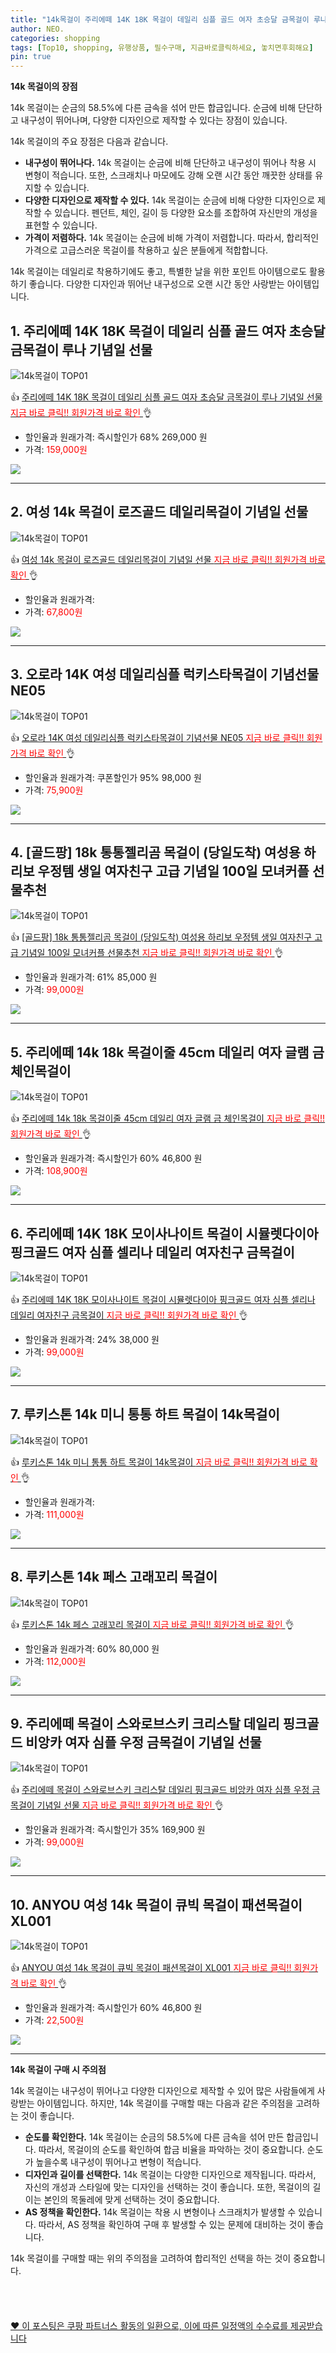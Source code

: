 ```yaml
---
title: "14k목걸이 주리에떼 14K 18K 목걸이 데일리 심플 골드 여자 초승달 금목걸이 루나 기념일 선물 필수 필요 추천 제품 비교 최저 가격 비교 장점 구매 후기 구매평"
author: NEO.
categories: shopping
tags: [Top10, shopping, 유행상품, 필수구매, 지금바로클릭하세요, 놓치면후회해요]
pin: true
---
```

**14k 목걸이의 장점**

14k 목걸이는 순금의 58.5%에 다른 금속을 섞어 만든 합금입니다. 순금에 비해 단단하고 내구성이 뛰어나며, 다양한 디자인으로 제작할 수 있다는 장점이 있습니다.

14k 목걸이의 주요 장점은 다음과 같습니다.

* **내구성이 뛰어나다.** 14k 목걸이는 순금에 비해 단단하고 내구성이 뛰어나 착용 시 변형이 적습니다. 또한, 스크래치나 마모에도 강해 오랜 시간 동안 깨끗한 상태를 유지할 수 있습니다.
* **다양한 디자인으로 제작할 수 있다.** 14k 목걸이는 순금에 비해 다양한 디자인으로 제작할 수 있습니다. 펜던트, 체인, 길이 등 다양한 요소를 조합하여 자신만의 개성을 표현할 수 있습니다.
* **가격이 저렴하다.** 14k 목걸이는 순금에 비해 가격이 저렴합니다. 따라서, 합리적인 가격으로 고급스러운 목걸이를 착용하고 싶은 분들에게 적합합니다.

14k 목걸이는 데일리로 착용하기에도 좋고, 특별한 날을 위한 포인트 아이템으로도 활용하기 좋습니다. 다양한 디자인과 뛰어난 내구성으로 오랜 시간 동안 사랑받는 아이템입니다.

   

## 1. 주리에떼 14K 18K 목걸이 데일리 심플 골드 여자 초승달 금목걸이 루나 기념일 선물

![14k목걸이 TOP01](https://thumbnail10.coupangcdn.com/thumbnails/remote/490x490ex/image/vendor_inventory/aebf/c0653035ae2faeac23aa763e84090cac1b6de0590281573dc55da861b241.jpg)


👍 [주리에떼 14K 18K 목걸이 데일리 심플 골드 여자 초승달 금목걸이 루나 기념일 선물 <font color=red> 지금 바로 클릭!! 회원가격 바로 확인 </font> ](https://link.coupang.com/re/AFFSDP?lptag=AF3617701&subid=GithubCoopas&pageKey=7248068062&traceid=V0-153&itemId=16006874215&vendorItemId=82975397473) 👌 


- 할인율과 원래가격: 즉시할인가 68%  269,000   원
- 가격: <span style='color:red'>159,000원</span>

[![](/discount_price.png)](https://link.coupang.com/re/AFFSDP?lptag=AF3617701&subid=GithubCoopas&pageKey=7248068062&traceid=V0-153&itemId=16006874215&vendorItemId=82975397473)

---


   

## 2. 여성 14k 목걸이 로즈골드 데일리목걸이 기념일 선물

![14k목걸이 TOP01](https://thumbnail8.coupangcdn.com/thumbnails/remote/490x490ex/image/vendor_inventory/f933/eec3a73825f0d92531a4357a3696d781433d909fb520ef50aba26d7de8d2.png)


👍 [여성 14k 목걸이 로즈골드 데일리목걸이 기념일 선물 <font color=red> 지금 바로 클릭!! 회원가격 바로 확인 </font> ](https://link.coupang.com/re/AFFSDP?lptag=AF3617701&subid=GithubCoopas&pageKey=7598790221&traceid=V0-153&itemId=20096225514&vendorItemId=87191499296) 👌 


- 할인율과 원래가격: 
- 가격: <span style='color:red'>67,800원</span>

[![](/discount_price.png)](https://link.coupang.com/re/AFFSDP?lptag=AF3617701&subid=GithubCoopas&pageKey=7598790221&traceid=V0-153&itemId=20096225514&vendorItemId=87191499296)

---


   

## 3. 오로라 14K 여성 데일리심플 럭키스타목걸이 기념선물 NE05

![14k목걸이 TOP01](https://thumbnail7.coupangcdn.com/thumbnails/remote/490x490ex/image/vendor_inventory/829a/fa07a14fb572715fb4a13d119ea0012153bbe45235c7712d7acfe215bbaa.jpg)


👍 [오로라 14K 여성 데일리심플 럭키스타목걸이 기념선물 NE05 <font color=red> 지금 바로 클릭!! 회원가격 바로 확인 </font> ](https://link.coupang.com/re/AFFSDP?lptag=AF3617701&subid=GithubCoopas&pageKey=7606234444&traceid=V0-153&itemId=20133260980&vendorItemId=87227167295) 👌 


- 할인율과 원래가격: 쿠폰할인가 95%  98,000   원
- 가격: <span style='color:red'>75,900원</span>

[![](/discount_price.png)](https://link.coupang.com/re/AFFSDP?lptag=AF3617701&subid=GithubCoopas&pageKey=7606234444&traceid=V0-153&itemId=20133260980&vendorItemId=87227167295)

---


   

## 4. [골드팡] 18k 통통젤리곰 목걸이 (당일도착) 여성용 하리보 우정템 생일 여자친구 고급 기념일 100일 모녀커플 선물추천

![14k목걸이 TOP01](https://thumbnail6.coupangcdn.com/thumbnails/remote/490x490ex/image/vendor_inventory/5984/103149360769c9da522d63ea1ff04708a58194ffcda42fee45f47bc2aeda.jpg)


👍 [[골드팡] 18k 통통젤리곰 목걸이 (당일도착) 여성용 하리보 우정템 생일 여자친구 고급 기념일 100일 모녀커플 선물추천 <font color=red> 지금 바로 클릭!! 회원가격 바로 확인 </font> ](https://link.coupang.com/re/AFFSDP?lptag=AF3617701&subid=GithubCoopas&pageKey=7374891975&traceid=V0-153&itemId=19032842508&vendorItemId=86739646687) 👌 


- 할인율과 원래가격: 61%  85,000   원
- 가격: <span style='color:red'>99,000원</span>

[![](/discount_price.png)](https://link.coupang.com/re/AFFSDP?lptag=AF3617701&subid=GithubCoopas&pageKey=7374891975&traceid=V0-153&itemId=19032842508&vendorItemId=86739646687)

---


   

## 5. 주리에떼 14k 18k 목걸이줄 45cm 데일리 여자 글램 금 체인목걸이

![14k목걸이 TOP01](https://thumbnail8.coupangcdn.com/thumbnails/remote/490x490ex/image/vendor_inventory/4fb5/be57423d1bfd869b4bc2fdd760084c3264453cc4804dc8c5cd326e38228a.jpg)


👍 [주리에떼 14k 18k 목걸이줄 45cm 데일리 여자 글램 금 체인목걸이 <font color=red> 지금 바로 클릭!! 회원가격 바로 확인 </font> ](https://link.coupang.com/re/AFFSDP?lptag=AF3617701&subid=GithubCoopas&pageKey=7248068303&traceid=V0-153&itemId=18431172822&vendorItemId=85548423752) 👌 


- 할인율과 원래가격: 즉시할인가 60%  46,800   원
- 가격: <span style='color:red'>108,900원</span>

[![](/discount_price.png)](https://link.coupang.com/re/AFFSDP?lptag=AF3617701&subid=GithubCoopas&pageKey=7248068303&traceid=V0-153&itemId=18431172822&vendorItemId=85548423752)

---


   

## 6. 주리에떼 14K 18K 모이사나이트 목걸이 시뮬렛다이아 핑크골드 여자 심플 셀리나 데일리 여자친구 금목걸이

![14k목걸이 TOP01](https://thumbnail6.coupangcdn.com/thumbnails/remote/490x490ex/image/vendor_inventory/b5af/e06503b9ef5dd7c6d6a6a565405cf35390dfb61f294299f296a39f2d0549.jpg)


👍 [주리에떼 14K 18K 모이사나이트 목걸이 시뮬렛다이아 핑크골드 여자 심플 셀리나 데일리 여자친구 금목걸이 <font color=red> 지금 바로 클릭!! 회원가격 바로 확인 </font> ](https://link.coupang.com/re/AFFSDP?lptag=AF3617701&subid=GithubCoopas&pageKey=7390757796&traceid=V0-153&itemId=19107571694&vendorItemId=86534340889) 👌 


- 할인율과 원래가격: 24%  38,000   원
- 가격: <span style='color:red'>99,000원</span>

[![](/discount_price.png)](https://link.coupang.com/re/AFFSDP?lptag=AF3617701&subid=GithubCoopas&pageKey=7390757796&traceid=V0-153&itemId=19107571694&vendorItemId=86534340889)

---


   

## 7. 루키스톤 14k 미니 통통 하트 목걸이 14k목걸이

![14k목걸이 TOP01](https://thumbnail7.coupangcdn.com/thumbnails/remote/490x490ex/image/vendor_inventory/6fe3/03da914f6230b4045bafc31425613e7d79d8b5cf265ea2146d90dc30e21c.jpg)


👍 [루키스톤 14k 미니 통통 하트 목걸이 14k목걸이 <font color=red> 지금 바로 클릭!! 회원가격 바로 확인 </font> ](https://link.coupang.com/re/AFFSDP?lptag=AF3617701&subid=GithubCoopas&pageKey=330961465&traceid=V0-153&itemId=1057596409&vendorItemId=86532199175) 👌 


- 할인율과 원래가격: 
- 가격: <span style='color:red'>111,000원</span>

[![](/discount_price.png)](https://link.coupang.com/re/AFFSDP?lptag=AF3617701&subid=GithubCoopas&pageKey=330961465&traceid=V0-153&itemId=1057596409&vendorItemId=86532199175)

---


   

## 8. 루키스톤 14k 페스 고래꼬리 목걸이

![14k목걸이 TOP01](https://thumbnail6.coupangcdn.com/thumbnails/remote/490x490ex/image/vendor_inventory/13a1/e1731249408db52a345f9b61b0d8fbee09ab6e777b77d3b2a0efb8857630.jpg)


👍 [루키스톤 14k 페스 고래꼬리 목걸이 <font color=red> 지금 바로 클릭!! 회원가격 바로 확인 </font> ](https://link.coupang.com/re/AFFSDP?lptag=AF3617701&subid=GithubCoopas&pageKey=5064568047&traceid=V0-153&itemId=6844034632&vendorItemId=86532159268) 👌 


- 할인율과 원래가격: 60%  80,000   원
- 가격: <span style='color:red'>112,000원</span>

[![](/discount_price.png)](https://link.coupang.com/re/AFFSDP?lptag=AF3617701&subid=GithubCoopas&pageKey=5064568047&traceid=V0-153&itemId=6844034632&vendorItemId=86532159268)

---


   

## 9. 주리에떼 목걸이 스와로브스키 크리스탈 데일리 핑크골드 비앙카 여자 심플 우정 금목걸이 기념일 선물

![14k목걸이 TOP01](https://thumbnail6.coupangcdn.com/thumbnails/remote/490x490ex/image/vendor_inventory/950d/b600f3675d85bef75a4bedb9f65c4b22451bc6622b0cfdae7c76e64517f1.jpg)


👍 [주리에떼 목걸이 스와로브스키 크리스탈 데일리 핑크골드 비앙카 여자 심플 우정 금목걸이 기념일 선물 <font color=red> 지금 바로 클릭!! 회원가격 바로 확인 </font> ](https://link.coupang.com/re/AFFSDP?lptag=AF3617701&subid=GithubCoopas&pageKey=7101702448&traceid=V0-153&itemId=17728894362&vendorItemId=84893643020) 👌 


- 할인율과 원래가격: 즉시할인가 35%  169,900   원
- 가격: <span style='color:red'>99,000원</span>

[![](/discount_price.png)](https://link.coupang.com/re/AFFSDP?lptag=AF3617701&subid=GithubCoopas&pageKey=7101702448&traceid=V0-153&itemId=17728894362&vendorItemId=84893643020)

---


   

## 10. ANYOU 여성 14k 목걸이 큐빅 목걸이 패션목걸이 XL001

![14k목걸이 TOP01](https://thumbnail7.coupangcdn.com/thumbnails/remote/490x490ex/image/vendor_inventory/46f5/6a86c7368ad6b5fc4b10599b759e6c1eec360c39a1258a0f23b827169b08.jpg)


👍 [ANYOU 여성 14k 목걸이 큐빅 목걸이 패션목걸이 XL001 <font color=red> 지금 바로 클릭!! 회원가격 바로 확인 </font> ](https://link.coupang.com/re/AFFSDP?lptag=AF3617701&subid=GithubCoopas&pageKey=7501356111&traceid=V0-153&itemId=19636764460&vendorItemId=86743060857) 👌 


- 할인율과 원래가격: 즉시할인가 60%  46,800   원
- 가격: <span style='color:red'>22,500원</span>

[![](/discount_price.png)](https://link.coupang.com/re/AFFSDP?lptag=AF3617701&subid=GithubCoopas&pageKey=7501356111&traceid=V0-153&itemId=19636764460&vendorItemId=86743060857)

---
**14k 목걸이 구매 시 주의점**

14k 목걸이는 내구성이 뛰어나고 다양한 디자인으로 제작할 수 있어 많은 사람들에게 사랑받는 아이템입니다. 하지만, 14k 목걸이를 구매할 때는 다음과 같은 주의점을 고려하는 것이 좋습니다.

* **순도를 확인한다.** 14k 목걸이는 순금의 58.5%에 다른 금속을 섞어 만든 합금입니다. 따라서, 목걸이의 순도를 확인하여 합금 비율을 파악하는 것이 중요합니다. 순도가 높을수록 내구성이 뛰어나고 변형이 적습니다.
* **디자인과 길이를 선택한다.** 14k 목걸이는 다양한 디자인으로 제작됩니다. 따라서, 자신의 개성과 스타일에 맞는 디자인을 선택하는 것이 좋습니다. 또한, 목걸이의 길이는 본인의 목둘레에 맞게 선택하는 것이 중요합니다.
* **AS 정책을 확인한다.** 14k 목걸이는 착용 시 변형이나 스크래치가 발생할 수 있습니다. 따라서, AS 정책을 확인하여 구매 후 발생할 수 있는 문제에 대비하는 것이 좋습니다.

14k 목걸이를 구매할 때는 위의 주의점을 고려하여 합리적인 선택을 하는 것이 중요합니다.<br><br><br><br><br> [ ❤  이 포스팅은 쿠팡 파트너스 활동의 일환으로, 이에 따른 일정액의 수수료를 제공받습니다](https://link.coupang.com/a/bcEFyh)